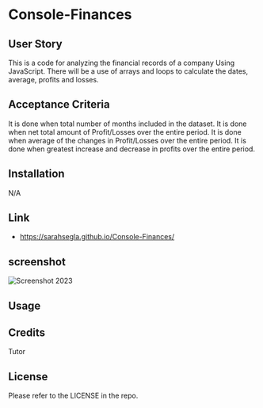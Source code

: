 # Console-Finances


## User Story
This is a code for analyzing the financial records of a company Using JavaScript. There will be a use of arrays and loops to calculate the dates, average, profits and losses. 

## Acceptance Criteria
It is done when total number of months included in the dataset.
It is done when net total amount of Profit/Losses over the entire period.
It is done when average of the changes in Profit/Losses over the entire period.
It is done when greatest increase and decrease in profits over the entire period.


## Installation

N/A

## Link 
- https://sarahsegla.github.io/Console-Finances/


## screenshot
![Screenshot 2023](https://user-images.githubusercontent.com/117079336/211675570-651ec85d-6ac2-4387-8e62-005de469b5dd.png)


## Usage


## Credits

Tutor

## License

Please refer to the LICENSE in the repo.
